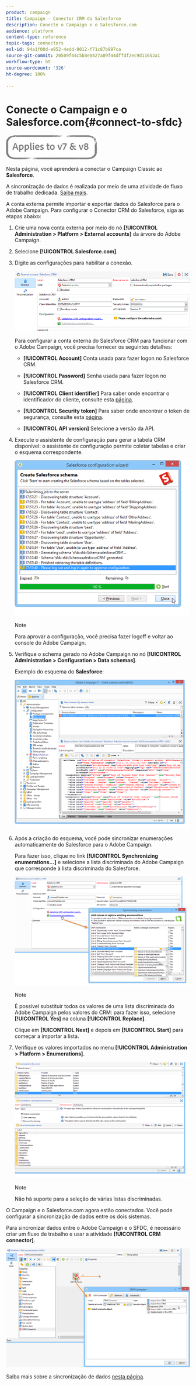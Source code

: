```yaml
---
product: campaign
title: Campaign - Conector CRM do Salesforce
description: Conecte o Campaign e o Salesforce.com
audience: platform
content-type: reference
topic-tags: connectors
exl-id: 94a1f00d-e952-4edd-9012-f71c87b897ca
source-git-commit: 20509f44c5b8e0827a09f44dffdf2ec9d11652a1
workflow-type: ht
source-wordcount: '326'
ht-degree: 100%

---
```


# Conecte o Campaign e o Salesforce.com{#connect-to-sfdc}

![](../../assets/common.svg)

Nesta página, você aprenderá a conectar o Campaign Classic ao **Salesforce**.

A sincronização de dados é realizada por meio de uma atividade de fluxo de trabalho dedicada. [Saiba mais](../../platform/using/crm-data-sync.md).


A conta externa permite importar e exportar dados do Salesforce para o Adobe Campaign.
Para configurar o Conector CRM do Salesforce, siga as etapas abaixo:

1. Crie uma nova conta externa por meio do nó **[!UICONTROL Administration > Platform > External accounts]** da árvore do Adobe Campaign.
1. Selecione **[!UICONTROL Salesforce.com]**.
1. Digite as configurações para habilitar a conexão.

   ![](assets/ext_account_17.png)

   Para configurar a conta externa do Salesforce CRM para funcionar com o Adobe Campaign, você precisa fornecer os seguintes detalhes:

   * **[!UICONTROL Account]**
Conta usada para fazer logon no Salesforce CRM.

   * **[!UICONTROL Password]**
Senha usada para fazer logon no Salesforce CRM.

   * **[!UICONTROL Client identifier]**
Para saber onde encontrar o identificador do cliente, consulte esta [página](https://help.salesforce.com/articleView?id=000205876&amp;type=1).

   * **[!UICONTROL Security token]**
Para saber onde encontrar o token de segurança, consulte esta [página](https://help.salesforce.com/articleView?id=000205876&amp;type=1).

   * **[!UICONTROL API version]**
Selecione a versão da API.
1. Execute o assistente de configuração para gerar a tabela CRM disponível: o assistente de configuração permite coletar tabelas e criar o esquema correspondente.

   ![](assets/crm_connectors_sfdc_launch.png)

   >[!NOTE]
   >
   >Para aprovar a configuração, você precisa fazer logoff e voltar ao console do Adobe Campaign.

1. Verifique o schema gerado no Adobe Campaign no nó **[!UICONTROL Administration > Configuration > Data schemas]**.

   Exemplo do esquema do **Salesforce**:

   ![](assets/crm_connectors_sfdc_table.png)

1. Após a criação do esquema, você pode sincronizar enumerações automaticamente do Salesforce para o Adobe Campaign.

   Para fazer isso, clique no link **[!UICONTROL Synchronizing enumerations...]** e selecione a lista discriminada do Adobe Campaign que corresponde à lista discriminada do Salesforce.



   ![](assets/crm_connectors_sfdc_enum.png)

   >[!NOTE]
   >
   >É possível substituir todos os valores de uma lista discriminada do Adobe Campaign pelos valores do CRM: para fazer isso, selecione **[!UICONTROL Yes]** na coluna **[!UICONTROL Replace]**.


   Clique em **[!UICONTROL Next]** e depois em **[!UICONTROL Start]** para começar a importar a lista.

1. Verifique os valores importados no menu **[!UICONTROL Administration > Platform > Enumerations]**.

   ![](assets/crm_connectors_sfdc_exe.png)

   >[!NOTE]
   >
   > Não há suporte para a seleção de várias listas discriminadas.

O Campaign e o Salesforce.com agora estão conectados. Você pode configurar a sincronização de dados entre os dois sistemas.

Para sincronizar dados entre o Adobe Campaign e o SFDC, é necessário criar um fluxo de trabalho e usar a atividade **[!UICONTROL CRM connector]**.

![](assets/crm_connectors_sfdc_wf.png)

Saiba mais sobre a sincronização de dados [nesta página](../../platform/using/crm-data-sync.md).
